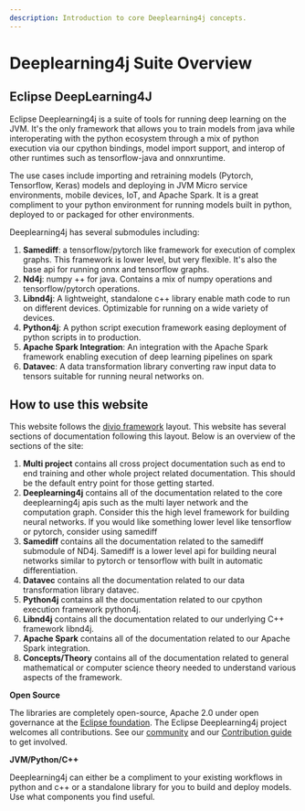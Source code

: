 ```yaml
---
description: Introduction to core Deeplearning4j concepts.
---
```


# Deeplearning4j Suite Overview

## Eclipse DeepLearning4J

Eclipse Deeplearning4j is a suite of tools for running deep learning on the JVM. It's the only framework that allows you to train models from java while interoperating with the python ecosystem through a mix of python execution via our cpython bindings, model import support, and interop of other runtimes such as tensorflow-java and onnxruntime.

The use cases include importing and retraining models (Pytorch, Tensorflow, Keras) models and deploying in JVM Micro service environments, mobile devices, IoT, and Apache Spark. It is a great compliment to your python environment for running models built in python, deployed to or packaged for other environments.

Deeplearning4j has several submodules including:

1. **Samediff**: a tensorflow/pytorch like framework for execution of complex graphs. This framework is lower level, but very flexible. It's also the base api for running onnx and tensorflow graphs.
2. **Nd4j**: numpy ++ for java. Contains a mix of numpy operations and tensorflow/pytorch operations.
3. **Libnd4j**: A lightweight, standalone c++ library enable math code to run on different devices. Optimizable for running on a wide variety of devices.
4. **Python4j**: A python script execution framework easing deployment of python scripts in to production.
5. **Apache Spark Integration**: An integration with the Apache Spark framework enabling execution of deep learning pipelines on spark
6. **Datavec**: A data transformation library converting raw input data to tensors suitable for running neural networks on.

## How to use this website

This website follows the [divio framework](https://documentation.divio.com/) layout. This website has several sections of documentation following this layout. Below is an overview of the sections of the site:

1. **Multi project** contains all cross project documentation such as end to end training and other whole project related documentation. This should be the default entry point for those getting started.
2. **Deeplearning4j** contains all of the documentation related to the core deeplearning4j apis such as the multi layer network and the computation graph. Consider this the high level framework for building neural networks. If you would like something lower level like tensorflow or pytorch, consider using samediff
3. **Samediff** contains all the documentation related to the samediff submodule of ND4j. Samediff is a lower level api for building neural networks similar to pytorch or tensorflow with built in automatic differentiation.
4. **Datavec** contains all the documentation related to our data transformation library datavec.
5. **Python4j** contains all the documentation related to our cpython execution framework python4j.
6. **Libnd4j** contains all the documentation related to our underlying C++ framework libnd4j.
7. **Apache Spark** contains all of the documentation related to our Apache Spark integration.
8. **Concepts/Theory** contains all of the documentation related to general mathematical or computer science theory needed to understand various aspects of the framework.

**Open Source**

The libraries are completely open-source, Apache 2.0 under open governance at the [Eclipse foundation](https://eclipse.org/). The Eclipse Deeplearning4j project welcomes all contributions. See our [community](https://community.konduit.ai/) and our [Contribution guide](https://github.com/eclipse/deeplearning4j/blob/master/CONTRIBUTING.md) to get involved.

**JVM/Python/C++**

Deeplearning4j can either be a compliment to your existing workflows in python and c++ or a standalone library for you to build and deploy models. Use what components you find useful.

